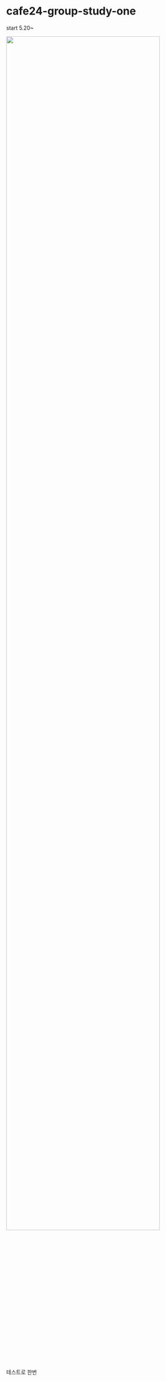# cafe24-group-study-one
start 5.20~

<img src="https://user-images.githubusercontent.com/18259297/58015332-e8291380-7b35-11e9-8aa8-b564d647bdef.jpg" width="90%"></img>

테스트로 한번
